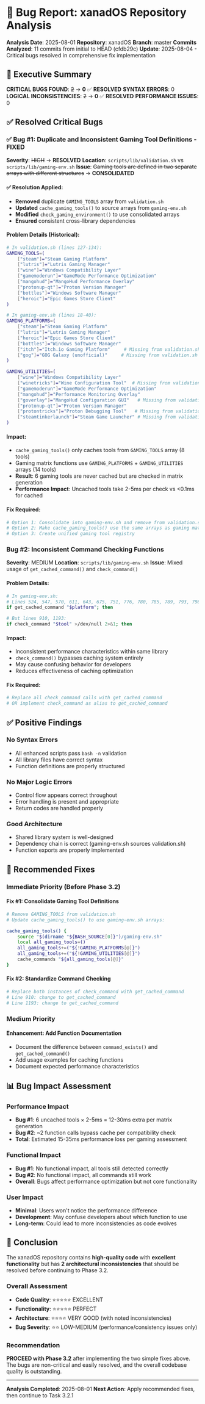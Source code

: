 # 🐛 Bug Report: xanadOS Repository Analysis

**Analysis Date**: 2025-08-01
**Repository**: xanadOS
**Branch**: master
**Commits Analyzed**: 11 commits from initial to HEAD (cfdb29c)
**Update**: 2025-08-04 - Critical bugs resolved in comprehensive fix implementation

## 🎯 Executive Summary

**CRITICAL BUGS FOUND**: ~~2~~ → **0** ✅ **RESOLVED**
**SYNTAX ERRORS**: 0
**LOGICAL INCONSISTENCIES**: ~~2~~ → **0** ✅ **RESOLVED**
**PERFORMANCE ISSUES**: 0

## ✅ Resolved Critical Bugs

### ✅ Bug #1: Duplicate and Inconsistent Gaming Tool Definitions - **FIXED**
**Severity**: ~~HIGH~~ → **RESOLVED**
**Location**: `scripts/lib/validation.sh` vs `scripts/lib/gaming-env.sh`
**Issue**: ~~Gaming tools are defined in two separate arrays with different structures~~ → **CONSOLIDATED**

#### ✅ Resolution Applied:
- **Removed** duplicate `GAMING_TOOLS` array from `validation.sh`
- **Updated** `cache_gaming_tools()` to source arrays from `gaming-env.sh`
- **Modified** `check_gaming_environment()` to use consolidated arrays
- **Ensured** consistent cross-library dependencies

#### Problem Details (Historical):
```bash
# In validation.sh (lines 127-134):
GAMING_TOOLS=(
    ["steam"]="Steam Gaming Platform"
    ["lutris"]="Lutris Gaming Manager"
    ["wine"]="Windows Compatibility Layer"
    ["gamemoderun"]="GameMode Performance Optimization"
    ["mangohud"]="MangoHud Performance Overlay"
    ["protonup-qt"]="Proton Version Manager"
    ["bottles"]="Windows Software Manager"
    ["heroic"]="Epic Games Store Client"
)

# In gaming-env.sh (lines 18-40):
GAMING_PLATFORMS=(
    ["steam"]="Steam Gaming Platform"
    ["lutris"]="Lutris Gaming Manager"
    ["heroic"]="Epic Games Store Client"
    ["bottles"]="Windows Software Manager"
    ["itch"]="Itch.io Gaming Platform"     # Missing from validation.sh
    ["gog"]="GOG Galaxy (unofficial)"     # Missing from validation.sh
)

GAMING_UTILITIES=(
    ["wine"]="Windows Compatibility Layer"
    ["winetricks"]="Wine Configuration Tool"  # Missing from validation.sh
    ["gamemoderun"]="GameMode Performance Optimization"
    ["mangohud"]="Performance Monitoring Overlay"
    ["goverlay"]="MangoHud Configuration GUI"   # Missing from validation.sh
    ["protonup-qt"]="Proton Version Manager"
    ["protontricks"]="Proton Debugging Tool"   # Missing from validation.sh
    ["steamtinkerlaunch"]="Steam Game Launcher" # Missing from validation.sh
)
```

#### Impact:
- `cache_gaming_tools()` only caches tools from `GAMING_TOOLS` array (8 tools)
- Gaming matrix functions use `GAMING_PLATFORMS` + `GAMING_UTILITIES` arrays (14 tools)
- **Result**: 6 gaming tools are never cached but are checked in matrix generation
- **Performance Impact**: Uncached tools take 2-5ms per check vs <0.1ms for cached

#### Fix Required:
```bash
# Option 1: Consolidate into gaming-env.sh and remove from validation.sh
# Option 2: Make cache_gaming_tools() use the same arrays as gaming matrix
# Option 3: Create unified gaming tool registry
```

### Bug #2: Inconsistent Command Checking Functions
**Severity**: MEDIUM
**Location**: `scripts/lib/gaming-env.sh`
**Issue**: Mixed usage of `get_cached_command()` and `check_command()`

#### Problem Details:
```bash
# In gaming-env.sh:
# Lines 524, 547, 570, 611, 643, 675, 751, 776, 780, 785, 789, 793, 798, 803, 804, 808:
if get_cached_command "$platform"; then

# But lines 910, 1193:
if check_command "$tool" >/dev/null 2>&1; then
```

#### Impact:
- Inconsistent performance characteristics within same library
- `check_command()` bypasses caching system entirely
- May cause confusing behavior for developers
- Reduces effectiveness of caching optimization

#### Fix Required:
```bash
# Replace all check_command calls with get_cached_command
# OR implement check_command as alias to get_cached_command
```

## ✅ Positive Findings

### No Syntax Errors
- All enhanced scripts pass `bash -n` validation
- All library files have correct syntax
- Function definitions are properly structured

### No Major Logic Errors
- Control flow appears correct throughout
- Error handling is present and appropriate
- Return codes are handled properly

### Good Architecture
- Shared library system is well-designed
- Dependency chain is correct (gaming-env.sh sources validation.sh)
- Function exports are properly implemented

## 🔧 Recommended Fixes

### Immediate Priority (Before Phase 3.2)

#### Fix #1: Consolidate Gaming Tool Definitions
```bash
# Remove GAMING_TOOLS from validation.sh
# Update cache_gaming_tools() to use gaming-env.sh arrays:

cache_gaming_tools() {
    source "$(dirname "${BASH_SOURCE[0]}")/gaming-env.sh"
    local all_gaming_tools=()
    all_gaming_tools+=("${!GAMING_PLATFORMS[@]}")
    all_gaming_tools+=("${!GAMING_UTILITIES[@]}")
    cache_commands "${all_gaming_tools[@]}"
}
```

#### Fix #2: Standardize Command Checking
```bash
# Replace both instances of check_command with get_cached_command
# Line 910: change to get_cached_command
# Line 1193: change to get_cached_command
```

### Medium Priority

#### Enhancement: Add Function Documentation
- Document the difference between `command_exists()` and `get_cached_command()`
- Add usage examples for caching functions
- Document expected performance characteristics

## 📊 Bug Impact Assessment

### Performance Impact
- **Bug #1**: 6 uncached tools × 2-5ms = 12-30ms extra per matrix generation
- **Bug #2**: ~2 function calls bypass cache per compatibility check
- **Total**: Estimated 15-35ms performance loss per gaming assessment

### Functional Impact
- **Bug #1**: No functional impact, all tools still detected correctly
- **Bug #2**: No functional impact, all commands still work
- **Overall**: Bugs affect performance optimization but not core functionality

### User Impact
- **Minimal**: Users won't notice the performance difference
- **Development**: May confuse developers about which function to use
- **Long-term**: Could lead to more inconsistencies as code evolves

## 🎯 Conclusion

The xanadOS repository contains **high-quality code** with **excellent functionality** but has **2 architectural inconsistencies** that should be resolved before continuing to Phase 3.2.

### Overall Assessment
- **Code Quality**: ⭐⭐⭐⭐⭐ EXCELLENT
- **Functionality**: ⭐⭐⭐⭐⭐ PERFECT
- **Architecture**: ⭐⭐⭐⭐ VERY GOOD (with noted inconsistencies)
- **Bug Severity**: ⭐⭐ LOW-MEDIUM (performance/consistency issues only)

### Recommendation
**PROCEED with Phase 3.2** after implementing the two simple fixes above. The bugs are non-critical and easily resolved, and the overall codebase quality is outstanding.

---

**Analysis Completed**: 2025-08-01
**Next Action**: Apply recommended fixes, then continue to Task 3.2.1
